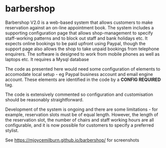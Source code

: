 # barbershop

Barbershop V2.0 is a web-based system that allows customers to make reservation against an on-line appointment book. The system includes a supporting configuration page that allows shop-management to specify staff-working patterns and to block out staff and bank holidays etc. It expects online bookings to be paid upfront using Paypal, though the support page also allows the shop to take unpaid bookings from telephone enquirers. The software is designed to work from mobile phones as well as laptops etc. It requires a Mysql database

The code as presented here would need some configuration of elements to accomodate local setup - eg Paypal business account and email engine account. These elements are identified in the code by a **CONFIG REQUIRED** tag.

The code is extensively commented so configuration and customisation should be reasonably straightforward.

Development of the system is ongoing and there are some limitations - for example, reservation slots must be of equal length. However, the length of the reservation slot,  the number of chairs and staff working hours are all configurable, and it is now possible for customers to specify a preferred stylist.

See <a href = "https://mjoycemilburn.github.io/barbershop/">https://mjoycemilburn.github.io/barbershop/ for screenshots</a>
